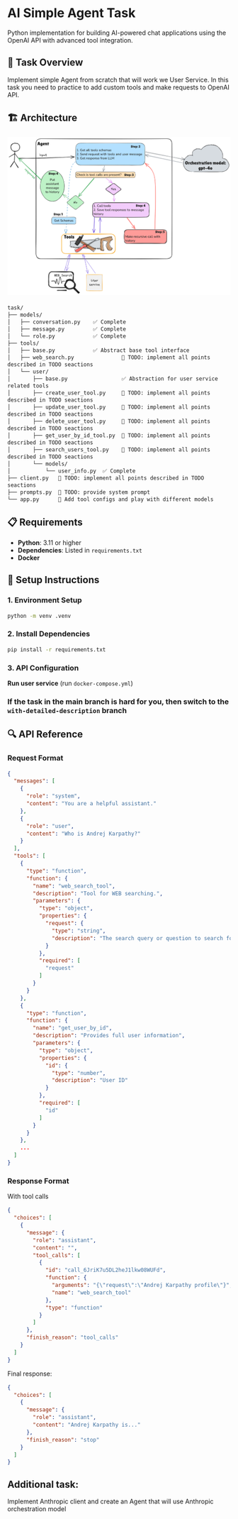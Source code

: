 # AI Simple Agent Task
Python implementation for building AI-powered chat applications using the OpenAI API with advanced tool integration.

## 🎯 Task Overview

Implement simple Agent from scratch that will work we User Service. In this task you need to practice to add custom tools and make requests to OpenAI API.

## 🏗️ Architecture

### <img src="flow.png">
```
task/
├── models/
│   ├── conversation.py    ✅ Complete
│   ├── message.py         ✅ Complete
│   └── role.py            ✅ Complete
├── tools/                
│   ├── base.py            ✅ Abstract base tool interface
│   ├── web_search.py               🚧 TODO: implement all points described in TODO seactions
│   └── user/                       
│       ├── base.py                 ✅ Abstraction for user service related tools
│       ├── create_user_tool.py     🚧 TODO: implement all points described in TODO seactions
│       ├── update_user_tool.py     🚧 TODO: implement all points described in TODO seactions
│       ├── delete_user_tool.py     🚧 TODO: implement all points described in TODO seactions
│       ├── get_user_by_id_tool.py  🚧 TODO: implement all points described in TODO seactions
│       ├── search_users_tool.py    🚧 TODO: implement all points described in TODO seactions
│       └── models/           
│           └── user_info.py  ✅ Complete  
├── client.py   🚧 TODO: implement all points described in TODO seactions
├── prompts.py  🚧 TODO: provide system prompt
└── app.py      🚧 Add tool configs and play with different models
```

## 📋 Requirements

- **Python**: 3.11 or higher
- **Dependencies**: Listed in `requirements.txt`
- **Docker**

## 🔧 Setup Instructions

### 1. Environment Setup

```bash
python -m venv .venv
```

### 2. Install Dependencies

```bash
pip install -r requirements.txt
```

### 3. API Configuration

**Run user service** (run `docker-compose.yml`)

### If the task in the main branch is hard for you, then switch to the `with-detailed-description` branch

## 🔍 API Reference

### Request Format
```json
{
  "messages": [
    {
      "role": "system",
      "content": "You are a helpful assistant."
    },
    {
      "role": "user",
      "content": "Who is Andrej Karpathy?"
    }
  ],
  "tools": [
    {
      "type": "function",
      "function": {
        "name": "web_search_tool",
        "description": "Tool for WEB searching.",
        "parameters": {
          "type": "object",
          "properties": {
            "request": {
              "type": "string",
              "description": "The search query or question to search for on the web"
            }
          },
          "required": [
            "request"
          ]
        }
      }
    },
    {
      "type": "function",
      "function": {
        "name": "get_user_by_id",
        "description": "Provides full user information",
        "parameters": {
          "type": "object",
          "properties": {
            "id": {
              "type": "number",
              "description": "User ID"
            }
          },
          "required": [
            "id"
          ]
        }
      }
    },
    ...
  ]
}
```

### Response Format
With tool calls
```json
{
  "choices": [
    {
      "message": {
        "role": "assistant",
        "content": "",
        "tool_calls": [
          {
            "id": "call_6JriK7u5DL2heJ1lkw08WUFd",
            "function": {
              "arguments": "{\"request\":\"Andrej Karpathy profile\"}",
              "name": "web_search_tool"
            },
            "type": "function"
          }
        ]
      },
      "finish_reason": "tool_calls"
    }
  ]
}
```

Final response:
```json
{
  "choices": [
    {
      "message": {
        "role": "assistant",
        "content": "Andrej Karpathy is..."
      },
      "finish_reason": "stop"
    }
  ]
}
```

## Additional task:
Implement Anthropic client and create an Agent that will use Anthropic orchestration model